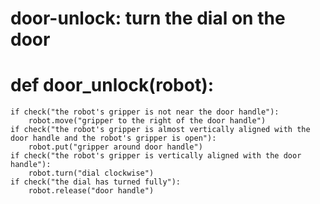 # door-unlock: turn the dial on the door
# def door_unlock(robot):
    if check("the robot's gripper is not near the door handle"):
        robot.move("gripper to the right of the door handle")
    if check("the robot's gripper is almost vertically aligned with the door handle and the robot's gripper is open"):
        robot.put("gripper around door handle")
    if check("the robot's gripper is vertically aligned with the door handle"):
        robot.turn("dial clockwise")
    if check("the dial has turned fully"):
        robot.release("door handle")